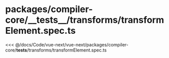 # packages/compiler-core/\_\_tests\_\_/transforms/transformElement.spec.ts

<<< @/docs/Code/vue-next/vue-next/packages/compiler-core/__tests__/transforms/transformElement.spec.ts

